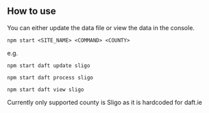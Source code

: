 ## How to use

You can either update the data file or view the data in the console.

`npm start <SITE_NAME> <COMMAND> <COUNTY>`

e.g. 

`npm start daft update sligo`

`npm start daft process sligo`

`npm start daft view sligo`

Currently only supported county is Sligo as it is hardcoded for daft.ie